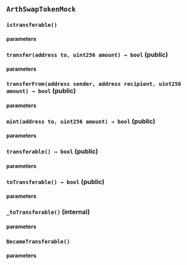 ## `ArthSwapTokenMock`

### `istransferable()`

#### parameters

### `transfer(address to, uint256 amount) → bool` (public)

#### parameters

### `transferFrom(address sender, address recipient, uint256 amount) → bool` (public)

#### parameters

### `mint(address to, uint256 amount) → bool` (public)

#### parameters

### `transferable() → bool` (public)

#### parameters

### `toTransferable() → bool` (public)

#### parameters

### `_toTransferable()` (internal)

#### parameters

### `BecameTransferable()`

#### parameters
